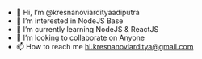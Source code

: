 - 👋 Hi, I’m @kresnanoviardityaadiputra
- 👀 I’m interested in NodeJS Base
- 🌱 I’m currently learning NodeJS & ReactJS
- 💞️ I’m looking to collaborate on Anyone
- 📫 How to reach me hi.kresnanoviarditya@gmail.com

<!---
kresnanoviardityaadiputra/kresnanoviardityaadiputra is a ✨ special ✨ repository because its `README.md` (this file) appears on your GitHub profile.
You can click the Preview link to take a look at your changes.
--->
